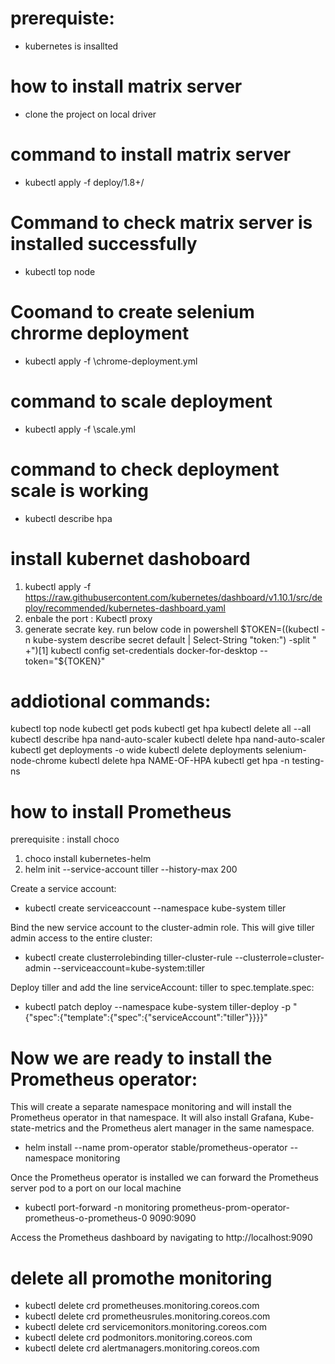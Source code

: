 # prerequiste:
- kubernetes is insallted

# how to install matrix server
- clone the project on local driver

# command to install matrix server
- kubectl apply -f deploy/1.8+/

# Command to check matrix server is installed successfully
- kubectl top node

# Coomand to create selenium chrorme deployment
- kubectl apply -f <path of the yml>\chrome-deployment.yml

# command to scale deployment
- kubectl apply -f <path of yml>\scale.yml

# command to check deployment scale is working
- kubectl describe hpa <auto scaler name>

# install kubernet dashoboard
1. kubectl apply -f https://raw.githubusercontent.com/kubernetes/dashboard/v1.10.1/src/deploy/recommended/kubernetes-dashboard.yaml
2. enbale the port : Kubectl proxy
3. generate secrate key. run below code in powershell
   $TOKEN=((kubectl -n kube-system describe secret default | Select-String "token:") -split " +")[1]
    kubectl config set-credentials docker-for-desktop --token="${TOKEN}"
    
# addiotional commands:
kubectl top node
kubectl get pods
kubectl get hpa
kubectl delete all --all
kubectl describe hpa nand-auto-scaler
kubectl delete hpa nand-auto-scaler
kubectl get deployments -o wide
kubectl delete deployments selenium-node-chrome
kubectl delete hpa NAME-OF-HPA
kubectl get hpa -n testing-ns

# how to install  Prometheus

prerequisite : install choco 

1. choco install kubernetes-helm
2. helm init --service-account tiller --history-max 200

Create a service account:
- kubectl create serviceaccount --namespace kube-system tiller

Bind the new service account to the cluster-admin role. This will give tiller admin access to the entire cluster:
- kubectl create clusterrolebinding tiller-cluster-rule --clusterrole=cluster-admin --serviceaccount=kube-system:tiller

Deploy tiller and add the line serviceAccount: tiller to spec.template.spec:
- kubectl patch deploy --namespace kube-system tiller-deploy -p "{\"spec\":{\"template\":{\"spec\":{\"serviceAccount\":\"tiller\"}}}}"
  
 # Now we are ready to install the Prometheus operator:
 This will create a separate namespace monitoring and will install the Prometheus operator in that namespace. It will also install Grafana, Kube-state-metrics and the Prometheus alert manager in the same namespace.
 - helm install --name prom-operator stable/prometheus-operator --namespace monitoring
 
 Once the Prometheus operator is installed we can forward the Prometheus server pod to a port on our local machine
 - kubectl port-forward -n monitoring  prometheus-prom-operator-prometheus-o-prometheus-0 9090:9090
 
 Access the Prometheus dashboard by navigating to http://localhost:9090
 
 # delete all promothe monitoring
- kubectl delete crd prometheuses.monitoring.coreos.com
- kubectl delete crd prometheusrules.monitoring.coreos.com
- kubectl delete crd servicemonitors.monitoring.coreos.com
- kubectl delete crd podmonitors.monitoring.coreos.com
- kubectl delete crd alertmanagers.monitoring.coreos.com

 
 
 
